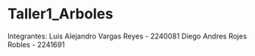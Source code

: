 # Taller1_Arboles
Integrantes:
Luis Alejandro Vargas Reyes - 2240081
Diego Andres Rojes Robles - 2241691
